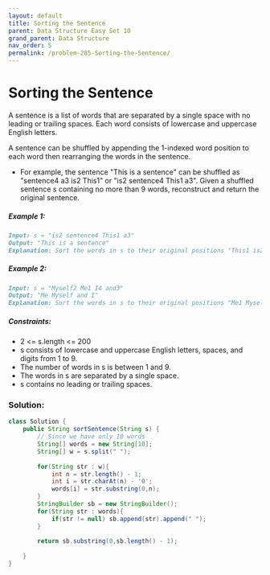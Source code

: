 ```yaml
---
layout: default
title: Sorting the Sentence
parent: Data Structure Easy Set 10
grand_parent: Data Structure
nav_order: 5
permalink: /problem-285-Sorting-the-Sentence/
---
```

# Sorting the Sentence
A sentence is a list of words that are separated by a single space with no leading or trailing spaces. Each word consists of lowercase and uppercase English letters.

A sentence can be shuffled by appending the 1-indexed word position to each word then rearranging the words in the sentence.

* For example, the sentence "This is a sentence" can be shuffled as "sentence4 a3 is2 This1" or "is2 sentence4 This1 a3".
Given a shuffled sentence s containing no more than 9 words, reconstruct and return the original sentence.

##### Example 1:
```markdown
Input: s = "is2 sentence4 This1 a3"
Output: "This is a sentence"
Explanation: Sort the words in s to their original positions "This1 is2 a3 sentence4", then remove the numbers.
```
##### Example 2:
```markdown
Input: s = "Myself2 Me1 I4 and3"
Output: "Me Myself and I"
Explanation: Sort the words in s to their original positions "Me1 Myself2 and3 I4", then remove the numbers.
```
##### Constraints:
* 2 <= s.length <= 200
* s consists of lowercase and uppercase English letters, spaces, and digits from 1 to 9.
* The number of words in s is between 1 and 9.
* The words in s are separated by a single space.
* s contains no leading or trailing spaces.

### Solution:
```java
class Solution {
    public String sortSentence(String s) {
        // Since we have only 10 words
        String[] words = new String[10];
        String[] w = s.split(" ");
        
        for(String str : w){
            int n = str.length() - 1;
            int i = str.charAt(n) - '0';
            words[i] = str.substring(0,n);
        }
        StringBuilder sb = new StringBuilder();
        for(String str : words){
            if(str != null) sb.append(str).append(" ");
        }
                                     
        return sb.substring(0,sb.length() - 1);
                                     
    }
}
```